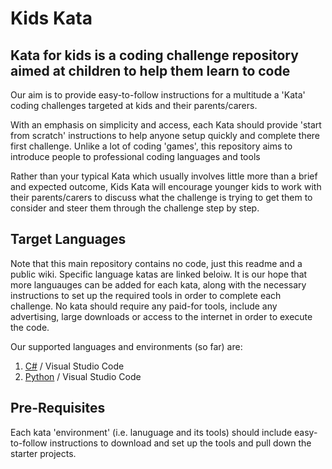 # Kids Kata

## Kata for kids is a coding challenge repository aimed at children to help them learn to code

Our aim is to provide easy-to-follow instructions for a multitude a 'Kata' coding challenges targeted at kids and their parents/carers.

With an emphasis on simplicity and access, each Kata should provide 'start from scratch' instructions to help anyone setup quickly and complete there first challenge. Unlike a lot of coding 'games', this repository aims to introduce people to professional coding languages and tools

Rather than your typical Kata which usually involves little more than a brief and expected outcome, Kids Kata will encourage younger kids to work with their parents/carers to discuss what the challenge is trying to get them to consider and steer them through the challenge step by step.

## Target Languages

Note that this main repository contains no code, just this readme and a public wiki. Specific language katas are linked beloiw. It is our hope that more languauges can be added for each kata, along with the necessary instructions to set up the required tools in order to complete each challenge. No kata should require any paid-for tools, include any advertising, large downloads or access to the internet in order to execute the code.

Our supported languages and environments (so far) are:

1. [C#](https://github.com/agiletea/kidskata-csharp) / Visual Studio Code
2. [Python](https://github.com/agiletea/kidskata-python) / Visual Studio Code

## Pre-Requisites

Each kata 'environment' (i.e. lanuguage and its tools) should include easy-to-follow instructions to download and set up the tools and pull down the starter projects.


